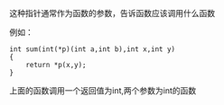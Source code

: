 这种指针通常作为函数的参数，告诉函数应该调用什么函数

例如：
```
int sum(int(*p)(int a,int b),int x,int y)
{
	return *p(x,y);
}
```

上面的函数调用一个返回值为int,两个参数为int的函数